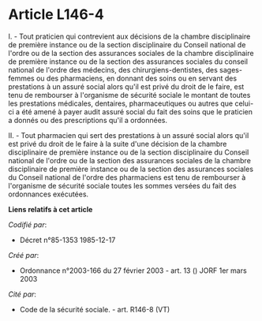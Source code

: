 # Article L146-4

I. - Tout praticien qui contrevient aux décisions de la chambre disciplinaire de première instance ou de la section
disciplinaire du Conseil national de l'ordre ou de la section des assurances sociales de la chambre disciplinaire de première
instance ou de la section des assurances sociales du conseil national de l'ordre des médecins, des chirurgiens-dentistes, des
sages-femmes ou des pharmaciens, en donnant des soins ou en servant des prestations à un assuré social alors qu'il est privé
du droit de le faire, est tenu de rembourser à l'organisme de sécurité sociale le montant de toutes les prestations
médicales, dentaires, pharmaceutiques ou autres que celui-ci a été amené à payer audit assuré social du fait des soins que le
praticien a donnés ou des prescriptions qu'il a ordonnées.

II. - Tout pharmacien qui sert des prestations à un assuré social alors qu'il est privé du droit de le faire à la suite d'une
décision de la chambre disciplinaire de première instance ou de la section disciplinaire du Conseil national de l'ordre ou de
la section des assurances sociales de la chambre disciplinaire de première instance ou de la section des assurances sociales
du Conseil national de l'ordre des pharmaciens est tenu de rembourser à l'organisme de sécurité sociale toutes les sommes
versées du fait des ordonnances exécutées.

**Liens relatifs à cet article**

_Codifié par_:

  - Décret n°85-1353 1985-12-17

_Créé par_:

  - Ordonnance n°2003-166 du 27 février 2003 - art. 13 () JORF 1er mars 2003

_Cité par_:

  - Code de la sécurité sociale. - art. R146-8 (VT)
